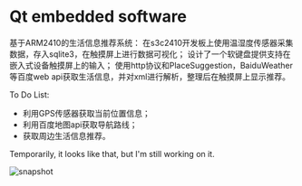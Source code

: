 # Qt embedded software

基于ARM2410的生活信息推荐系统：
在s3c2410开发板上使用温湿度传感器采集数据，存入sqlite3，在触摸屏上进行数据可视化；
设计了一个软键盘提供支持在嵌入式设备触摸屏上的输入；
使用http协议和PlaceSuggestion，BaiduWeather等百度web api获取生活信息，并对xml进行解析，整理后在触摸屏上显示推荐。

To Do List:
* 利用GPS传感器获取当前位置信息；
* 利用百度地图api获取导航路线；
* 获取周边生活信息推荐。

Temporarily, it looks like that,
but I'm still working on it.


![snapshot](http://ww3.sinaimg.cn/large/bfe31badgw1ey1s1ij9flg211d0mqnpd.gif)
